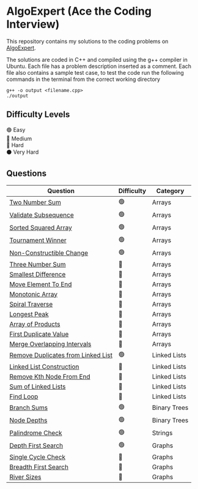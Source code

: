 # AlgoExpert (Ace the Coding Interview)
This repository contains my solutions to the coding problems on [AlgoExpert](https://www.algoexpert.io).

The solutions are coded in C++ and compiled using the g++ compiler in Ubuntu. Each file has a problem description inserted as a comment. Each file also contains a sample test case, to test the code run the following commands in the terminal from the correct working directory
```
g++ -o output <filename.cpp>
./output
```

## Difficulty Levels

🟢 Easy  
🔵 Medium  
🔴 Hard  
⚫️ Very Hard

## Questions

| Question                                                                                                                      | Difficulty | Category             | 
| ----------------------------------------------------------------------------------------------------------------------------- | ---------- | -------------------- | 
| [Two Number Sum](https://github.com/tdkhan/algo-expert/blob/main/Arrays/TwoNumberSum.cpp)                                     | 🟢         | Arrays               | 
| [Validate Subsequence](https://github.com/tdkhan/algo-expert/blob/main/Arrays/ValidateSubsequence.cpp)                        | 🟢         | Arrays               | 
| [Sorted Squared Array](https://github.com/tdkhan/algo-expert/blob/main/Arrays/SortedSquaredError.cpp)                         | 🟢         | Arrays               | 
| [Tournament Winner](https://github.com/tdkhan/algo-expert/blob/main/Arrays/TournamentWinner.cpp)                              | 🟢         | Arrays               |
| [Non-Constructible Change](https://github.com/tdkhan/algo-expert/blob/main/Arrays/Non-ConstructibleChange.cpp)                | 🟢         | Arrays               |
| [Three Number Sum](https://github.com/tdkhan/algo-expert/blob/main/Arrays/ThreeNumberSum.cpp)                                 | 🔵         | Arrays               |
| [Smallest Difference](https://github.com/tdkhan/algo-expert/blob/main/Arrays/SmallestDifference.cpp)                          | 🔵         | Arrays               |
| [Move Element To End](https://github.com/tdkhan/algo-expert/blob/main/Arrays/MoveElementToEnd.cpp)                            | 🔵         | Arrays               |
| [Monotonic Array](https://github.com/tdkhan/algo-expert/blob/main/Arrays/MonotonicArray.cpp)                                  | 🔵         | Arrays               |
| [Spiral Traverse](https://github.com/tdkhan/algo-expert/blob/main/Arrays/SpiralTraverse.cpp)                                  | 🔵         | Arrays               |
| [Longest Peak](https://github.com/tdkhan/algo-expert/blob/main/Arrays/LongestPeak.cpp)                                        | 🔵         | Arrays               |
| [Array of Products](https://github.com/tdkhan/algo-expert/blob/main/Arrays/ArrayofProducts.cpp)                               | 🔵         | Arrays               |
| [First Duplicate Value](https://github.com/tdkhan/algo-expert/blob/main/Arrays/FirstDuplicateValue.cpp)                       | 🔵         | Arrays               |
| [Merge Overlapping Intervals](https://github.com/tdkhan/algo-expert/blob/main/Arrays/MergeOverlappingIntervals.cpp)           | 🔵         | Arrays               |
| [Remove Duplicates from Linked List](https://github.com/tdkhan/algo-expert/blob/main/LinkedLists/RemoveDuplicates.cpp)        | 🟢         | Linked Lists         |
| [Linked List Construction](https://github.com/tdkhan/algo-expert/blob/main/LinkedLists/LinkedListConstruction.cpp)            | 🔵         | Linked Lists         |
| [Remove Kth Node From End](https://github.com/tdkhan/algo-expert/blob/main/LinkedLists/RemoveKthNodefromtheEnd.cpp)           | 🔵         | Linked Lists         |
| [Sum of Linked Lists](https://github.com/tdkhan/algo-expert/blob/main/LinkedLists/SumofLinkedLists.cpp)                       | 🔵         | Linked Lists         |
| [Find Loop](https://github.com/tdkhan/algo-expert/blob/main/LinkedLists/FindLoop.cpp)                                         | 🔴         | Linked Lists         |
| [Branch Sums](https://github.com/tdkhan/algo-expert/blob/main/BinaryTrees/BranchSums.cpp)                                     | 🟢         | Binary Trees         |
| [Node Depths](https://github.com/tdkhan/algo-expert/blob/main/BinaryTrees/NodeDepths.cpp)                                     | 🟢         | Binary Trees         |
| [Palindrome Check](https://github.com/tdkhan/algo-expert/blob/main/Strings/PalindromeCheck.cpp)                               | 🟢         | Strings              |
| [Depth First Search](https://github.com/tdkhan/algo-expert/blob/main/Graphs/DepthFirstSearch.cpp)                             | 🟢         | Graphs               |
| [Single Cycle Check](https://github.com/tdkhan/algo-expert/blob/main/Graphs/SingleCycleCheck.cpp)                             | 🔵         | Graphs               |
| [Breadth First Search](https://github.com/tdkhan/algo-expert/blob/main/Graphs/BreadthFirstSearch.cpp)                         | 🔵         | Graphs               |
| [River Sizes](https://github.com/tdkhan/algo-expert/blob/main/Graphs/RiverSizes.cpp)                                          | 🔵         | Graphs               |